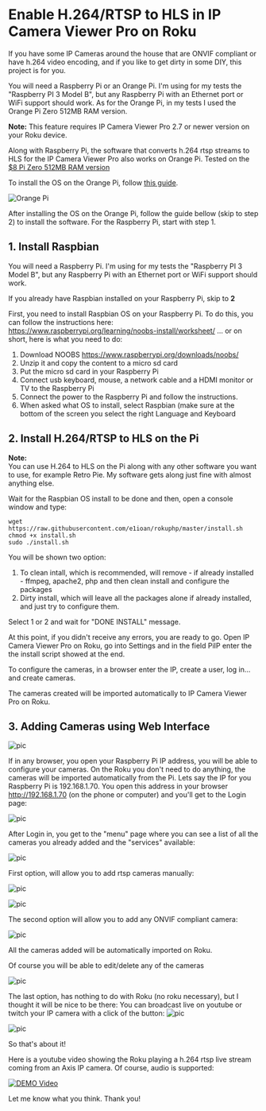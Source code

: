 # Enable H.264/RTSP to HLS in IP Camera Viewer Pro on Roku

If you have some IP Cameras around the house that are ONVIF compliant or have h.264 video encoding, and if you like to get dirty in some DIY, this project is for you.

You will need a Raspberry Pi or an Orange Pi. I'm using for my tests the "Raspberry PI 3 Model B", but any Raspberry Pi with an Ethernet port or WiFi support should work. As for the Orange Pi, in my tests I used the Orange Pi Zero 512MB RAM version.

**Note:** 
This feature requires IP Camera Viewer Pro 2.7 or newer version on your Roku device.

Along with Raspberry Pi, the software that converts h.264 rtsp streams to HLS for the IP Camera Viewer Pro also works on Orange Pi.
Tested on the [$8 Pi Zero 512MB RAM version](https://www.aliexpress.com/store/product/New-Orange-Pi-Zero-H2-Quad-Core-Open-source-512MB-development-board-beyond-Raspberry-Pi/1553371_32761500374.html?spm=2114.12010612.0.0.6b3dc45fBK4POv]Orange)

To install the OS on the Orange Pi, follow [this guide](http://lucsmall.com/2017/01/19/beginners-guide-to-the-orange-pi-zero/).

![Orange Pi](https://i.imgur.com/W6m7oNE.jpg)

After installing the OS on the Orange Pi, follow the guide bellow (skip to step 2) to install the software. For the Raspberry Pi, start with step 1.


## 1. Install Raspbian

You will need a Raspberry Pi. I'm using for my tests the "Raspberry PI 3 Model B", but any Raspberry Pi with an Ethernet port or WiFi support should work.

If you already have Raspbian installed on your Raspberry Pi, skip to **2**

First, you need to install Raspbian OS on your Raspberry Pi. To do this, you can follow the instructions here:
https://www.raspberrypi.org/learning/noobs-install/worksheet/
... or on short, here is what you need to do:

1. Download NOOBS https://www.raspberrypi.org/downloads/noobs/
2. Unzip it and copy the content to a micro sd card
3. Put the micro sd card in your Raspberry Pi 
4. Connect usb keyboard, mouse, a network cable and a HDMI monitor or TV to the Raspberry Pi
5. Connect the power to the Raspberry Pi and follow the instructions.
6. When asked what OS to install, select Raspbian (make sure at the bottom of the screen you select the right Language and Keyboard

## 2. Install H.264/RTSP to HLS on the Pi

**Note:**  
You can use H.264 to HLS on the Pi along with any other software you want to use, for example Retro Pie. My software gets along just fine with almost anything else.


Wait for the Raspbian OS install to be done and then, open a console window and type:
```
wget https://raw.githubusercontent.com/e1ioan/rokuphp/master/install.sh
chmod +x install.sh
sudo ./install.sh
```
You will be shown two option:
1. To clean intall, which is recommended, will remove - if already installed - ffmpeg, apache2, php and then clean install and configure the packages
2. Dirty install, which will leave all the packages alone if already installed, and just try to configure them.

Select 1 or 2 and wait for "DONE INSTALL" message.

At this point, if you didn't receive any errors, you are ready to go.
Open IP Camera Viewer Pro on Roku, go into Settings and in the field PiIP enter the the install script showed at the end.

To configure the cameras, in a browser enter the IP, create a user, log in... and create cameras. 

The cameras created will be imported automatically to IP Camera Viewer Pro on Roku.

## 3. Adding Cameras using Web Interface

![pic](https://i.imgur.com/bZa8bLX.jpg)

If in any browser, you open your Raspberry Pi IP address, you will be able to configure your cameras. On the Roku you don't need to do anything, the cameras will be imported automatically from the Pi.
Lets say the IP for you Raspberry Pi is 192.168.1.70. You open this address in your browser http://192.168.1.70 (on the phone or computer) and you'll get to the Login page:

![pic](https://i.imgur.com/s2jLVNU.png)

After Login in, you get to the "menu" page where you can see a list of all the cameras you already added and the "services" available:

![pic](https://i.imgur.com/8smDkKt.png)

First option, will allow you to add rtsp cameras manually:

![pic](https://i.imgur.com/n72Y6oq.png)

![pic](https://i.imgur.com/0LVlGDl.png)

The second option will allow you to add any ONVIF compliant camera:

![pic](https://i.imgur.com/MTft4E1.png)

All the cameras added will be automatically imported on Roku.

Of course you will be able to edit/delete any of the cameras

![pic](https://i.imgur.com/wB9hzrH.png)

The last option, has nothing to do with Roku (no roku necessary), but I thought it will be nice to be there: You can broadcast live on youtube or twitch your IP camera with a click of the button:
![pic](https://i.imgur.com/VMCxeZv.png)

![pic](https://i.imgur.com/db96Wz6.png)

So that's about it! 

Here is a youtube video showing the Roku playing a h.264 rtsp live stream coming from an Axis IP camera. Of course, audio is supported:

[![DEMO Video](http://img.youtube.com/vi/hhfv8zitAX4/0.jpg)](http://www.youtube.com/watch?v=hhfv8zitAX4)

Let me know what you think.
Thank you!
